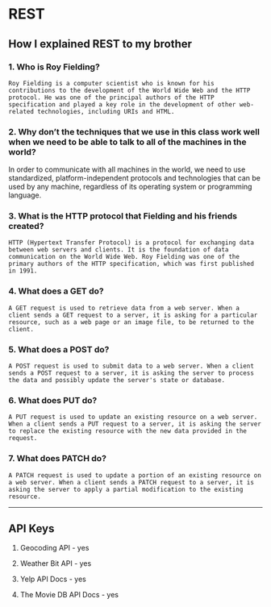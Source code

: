 # REST

## How I explained REST to my brother

### 1. Who is Roy Fielding? 

    Roy Fielding is a computer scientist who is known for his contributions to the development of the World Wide Web and the HTTP protocol. He was one of the principal authors of the HTTP specification and played a key role in the development of other web-related technologies, including URIs and HTML.

### 2. Why don’t the techniques that we use in this class work well when we need to be able to talk to all of the machines in the world?

 In order to communicate with all machines in the world, we need to use standardized, platform-independent protocols and technologies that can be used by any machine, regardless of its operating system or programming language.

### 3. What is the HTTP protocol that Fielding and his friends created?

    HTTP (Hypertext Transfer Protocol) is a protocol for exchanging data between web servers and clients. It is the foundation of data communication on the World Wide Web. Roy Fielding was one of the primary authors of the HTTP specification, which was first published in 1991.

### 4. What does a GET do?

    A GET request is used to retrieve data from a web server. When a client sends a GET request to a server, it is asking for a particular resource, such as a web page or an image file, to be returned to the client.

### 5. What does a POST do?

    A POST request is used to submit data to a web server. When a client sends a POST request to a server, it is asking the server to process the data and possibly update the server's state or database.

### 6. What does PUT do?

    A PUT request is used to update an existing resource on a web server. When a client sends a PUT request to a server, it is asking the server to replace the existing resource with the new data provided in the request.

### 7. What does PATCH do?

    A PATCH request is used to update a portion of an existing resource on a web server. When a client sends a PATCH request to a server, it is asking the server to apply a partial modification to the existing resource.

****

## API Keys

1. Geocoding API - yes

2. Weather Bit API - yes

3. Yelp API Docs - yes

4. The Movie DB API Docs - yes